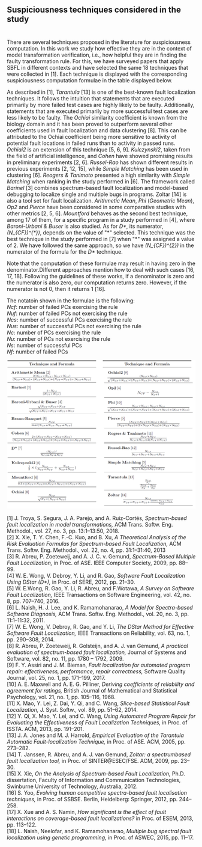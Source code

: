## Suspiciousness techniques considered in the study <h1>

There are several techniques proposed in the literature for suspiciousness computation. In this work we study how effective they are in the context of model transformation verification, i.e., how helpful they are in finding the faulty transformation rule. For this, we have surveyed papers that apply SBFL in different contexts and have selected the same 18 techniques that were collected in [1]. Each technique is displayed with the corresponding suspiciousness computation formulae in the table displayed below.

As described in [1], *Tarantula* [13] is one of the best-known fault localization techniques. It follows the intuition that statements that are executed primarily by more failed test cases are highly likely to be faulty. Additionally, statements that are executed primarily by more successful test cases are less likely to be faulty. The *Ochiai* similarity coefficient is known from the biology domain and it has been proved to outperform several other coefficients used in fault localization and data clustering [8]. This can be attributed to the Ochiai coefficient being more sensitive to activity of potential fault locations in failed runs than to activity in passed runs.
*Ochiai2* is an extension of this technique [5, 6, 9]. *Kulczynski2*, taken from the field of artificial intelligence, and *Cohen* have showed promising results in preliminary experiments [2, 6]. *Russel-Rao* has shown different results in previous experiments [2, 12, 15], while *Simple Matching* has been used in clustering [6].
*Reogers & Tanimoto* presented a high similarity with *Simple Matching* when ranking in the study performed in [6]. The framework called *Barinel* [3] combines spectrum-based fault localization and model-based debugging to localize single and multiple bugs in programs. Zoltar [14] is also a tool set for fault localization.
*Arithmetic Mean*, *Phi* (*Geometric Mean*), *Op2* and *Pierce* have been considered in some comparative studies with other metrics [2, 5, 6]. *Mountford* behaves as the second best technique, among 17 of them, for a specific program in a study performed in [4], where *Baroni-Urbani & Buser* is also studied. As for *D\**, its numerator, *(N_{CF})^{\*})*, depends on the value of "\*" selected. This technique was the best technique in the study performed in [7] when "*" was assigned a value of 2. We have followed the same approach, so we have *(N_{CF})^{2})* in the numerator of the formula for the *D\** technique.

Note that the computation of these formulae may result in having zero in the denominator.Different approaches mention how to deal with such cases [16, 17, 18]. Following the guidelines of these works, if a denominator is zero and the numerator is also zero, our computation returns zero. However, if the numerator is not 0, then it returns 1 [16].

The notatoin shown in the formulae is the following: <br>
*Ncf*: number of failed PCs exercising the rule <br>
*Nuf*: number of failed PCs not exercising the rule <br>
*Ncs*: number of successful PCs exercising the rule <br>
*Nus*: number of successful PCs not exercising the rule <br>
*Nc*: number of PCs exercising the rule <br>
*Nu*: number of PCs not exercising the rule <br>
*Ns*: number of successful PCs <br>
*Nf*: number of failed PCs <br>


![techniques](images/TechniquesWebsite.png)

[1] J. Troya, S. Segura, J. A. Parejo, and A. Ruiz-Cortés, *Spectrum-based fault localization in model transformations,* ACM Trans. Softw. Eng. Methodol., vol. 27, no. 3, pp. 13:1–13:50, 2018. <br>
[2] X. Xie, T. Y. Chen, F.-C. Kuo, and B. Xu, *A Theoretical Analysis of the Risk Evaluation Formulas for Spectrum-based Fault Localization,* ACM Trans. Softw. Eng. Methodol., vol. 22, no. 4, pp. 31:1–31:40, 2013 <br>
[3] R. Abreu, P. Zoeteweij, and A. J. C. v. Gemund, *Spectrum-Based Multiple Fault Localization,* in Proc. of ASE. IEEE Computer Society, 2009, pp. 88–99. <br>
[4] W. E. Wong, V. Debroy, Y. Li, and R. Gao, *Software Fault Localization Using DStar (D\*),* in Proc. of SERE, 2012, pp. 21–30. <br>
[5] W. E.Wong, R. Gao, Y. Li, R. Abreu, and F.Wotawa, *A Survey on Software Fault Localization,* IEEE Transactions on Software Engineering, vol. 42, no. 8, pp. 707–740, 2016. <br>
[6] L. Naish, H. J. Lee, and K. Ramamohanarao, *A Model for Spectra-based Software Diagnosis,* ACM Trans. Softw. Eng. Methodol., vol. 20, no. 3, pp. 11:1–11:32, 2011. <br>
[7] W. E. Wong, V. Debroy, R. Gao, and Y. Li, *The DStar Method for Effective Software Fault Localization,* IEEE Transactions on Reliability, vol. 63, no. 1, pp. 290–308, 2014. <br>
[8] R. Abreu, P. Zoeteweij, R. Golsteijn, and A. J. van Gemund, *A practical evaluation of spectrum-based fault localization,* Journal of Systems and Software, vol. 82, no. 11, pp. 1780 – 1792, 2009. <br>
[9] F. Y. Assiri and J. M. Bieman, *Fault localization for automated program repair: effectiveness, performance, repair correctness,* Software Quality Journal, vol. 25, no. 1, pp. 171–199, 2017. <br>
[10] A. E. Maxwell and A. E. G. Pilliner, *Deriving coefficients of reliability and agreement for ratings,* British Journal of Mathematical and Statistical Psychology, vol. 21, no. 1, pp. 105–116, 1968. <br>
[11] X. Mao, Y. Lei, Z. Dai, Y. Qi, and C. Wang, *Slice-based Statistical Fault Localization,* J. Syst. Softw., vol. 89, pp. 51–62, 2014. <br>
[12] Y. Qi, X. Mao, Y. Lei, and C. Wang, *Using Automated Program Repair for Evaluating the Effectiveness of Fault Localization Techniques,* in Proc. of ISSTA. ACM, 2013, pp. 191–201. <br>
[13] J. A. Jones and M. J. Harrold, *Empirical Evaluation of the Tarantula Automatic Fault-localization Technique,* in Proc. of ASE. ACM, 2005, pp. 273–282. <br>
[14] T. Janssen, R. Abreu, and A. J. van Gemund, *Zoltar: a spectrumbased fault localization tool,* in Proc. of SINTER@ESEC/FSE. ACM, 2009, pp. 23–30. <br>
[15] X. Xie, *On the Analysis of Spectrum-based Fault Localization,* Ph.D. dissertation, Faculty of Information and Communication Technologies, Swinburne University of Technology, Australia, 2012. <br>
[16] S. Yoo, *Evolving human competitive spectra-based fault localisation techniques,* in Proc. of SSBSE. Berlin, Heidelberg: Springer, 2012, pp. 244–258. <br>
[17] X. Xue and A. S. Namin, *How significant is the effect of fault interactions on coverage-based fault localizations?* in Proc. of ESEM, 2013, pp. 113–122. <br>
[18] L. Naish, Neelofar, and K. Ramamohanarao, *Multiple bug spectral fault localization using genetic programming,* in Proc. of ASWEC, 2015, pp. 11–17.
